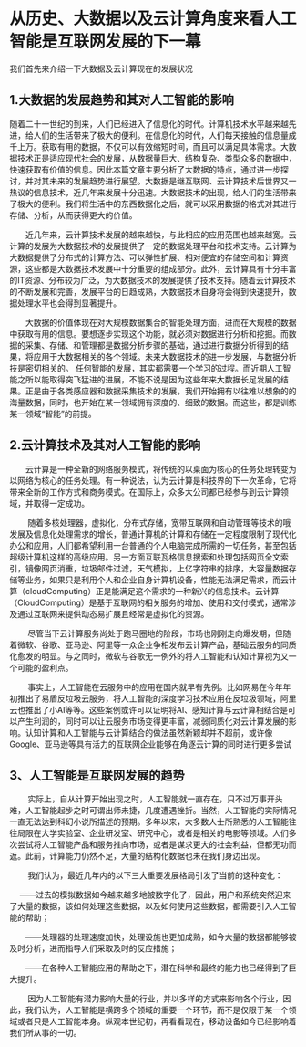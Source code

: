 # 从历史、大数据以及云计算角度来看人工智能是互联网发展的下一幕

 我们首先来介绍一下大数据及云计算现在的发展状况
　　
## 1.大数据的发展趋势和其对人工智能的影响
随着二十一世纪的到来，人们已经进入了信息化的时代。计算机技术水平越来越先进，给人们的生活带来了极大的便利。在信息化的时代，人们每天接触的信息量成千上万。获取有用的数据，不仅可以有效缩短时间，而且可以满足具体需求。大数据技术正是适应现代社会的发展，从数据量巨大、结构复杂、类型众多的数据中，快速获取有价值的信息。因此本篇文章主要分析了大数据的特点，通过进一步探讨，并对其未来的发展趋势进行展望。大数据是继互联网、云计算技术后世界又一热议的信息技术，近几年来发展十分迅速。大数据技术的出现，给人们的生活带来了极大的便利。我们将生活中的东西数据化之后，就可以采用数据的格式对其进行存储、分析，从而获得更大的价值。

　　近几年来，云计算技术发展的越来越快，与此相应的应用范围也越来越宽。云计算的发展为大数据技术的发展提供了一定的数据处理平台和技术支持。云计算为大数据提供了分布式的计算方法、可以弹性扩展、相对便宜的存储空间和计算资源，这些都是大数据技术发展中十分重要的组成部分。此外，云计算具有十分丰富的IT资源、分布较为广泛，为大数据技术的发展提供了技术支持。随着云计算技术的不断发展和完善，发展平台的日趋成熟，大数据技术自身将会得到快速提升，数据处理水平也会得到显著提升。

　　大数据的价值体现在对大规模数据集合的智能处理方面，进而在大规模的数据中获取有用的信息。要想逐步实现这个功能，就必须对数据进行分析和挖掘。而数据的采集、存储、和管理都是数据分析步骤的基础，通过进行数据分析得到的结果，将应用于大数据相关的各个领域。未来大数据技术的进一步发展，与数据分析技是密切相关的。
任何智能的发展，其实都需要一个学习的过程。而近期人工智能之所以能取得突飞猛进的进展，不能不说是因为这些年来大数据长足发展的结果。正是由于各类感应器和数据采集技术的发展，我们开始拥有以往难以想象的的海量数据，同时，也开始在某一领域拥有深度的、细致的数据。而这些，都是训练某一领域“智能”的前提。
## 2.云计算技术及其对人工智能的影响
  　　云计算是一种全新的网络服务模式，将传统的以桌面为核心的任务处理转变为以网络为核心的任务处理。有一种说法，认为云计算是科技界的下一次革命，它将带来全新的工作方式和商务模式。在国际上，众多大公司都已经参与到云计算领域，并取得一定成功。

   　 　随着多核处理器，虚拟化，分布式存储，宽带互联网和自动管理等技术的哦发展及信息化处理需求的增长，普通计算机的计算和存储在一定程度限制了现代化办公和应用，人们都希望利用一台普通的个人电脑完成所需的一切任务，甚至包括超级计算机这样的高级应用。另一方面互联瓦格信息搜索和处理包括网页全文索引，镜像网页消重，垃圾邮件过滤，天气模拟，上亿字符串的排序，大容量数据存储等业务，如果只是利用个人和企业自身计算机设备，性能无法满足需求，而云计算（cloudComputing）正是能满足这个需求的一种新兴的信息技术。云计算（CloudComputing）是基于互联网的相关服务的增加、使用和交付模式，通常涉及通过互联网来提供动态易扩展且经常是虚拟化的资源。

　
　尽管当下云计算服务尚处于跑马圈地的阶段，市场也刚刚走向爆发期，但随着微软、谷歌、亚马逊、阿里等一众企业争相发布云计算产品，基础云服务的同质化愈发的明显。与之同时，微软与谷歌无一例外的将人工智能和认知计算视为又一个可能的盈利点。

　 　事实上，人工智能在云服务中的应用在国内就早有先例。比如网易在今年年初推出了易盾反垃圾云服务，将人工智能的深度学习技术应用在反垃圾领域，阿里云也推出了小AI等等。这些案例或许可以证明将AI、感知计算与云计算相结合是可以产生利润的，同时可以让云服务市场变得更丰富，减弱同质化对云计算发展的影响。认知计算和人工智能与云计算结合的做法虽然新颖却并不超前，或许像Google、亚马逊等具有活力的互联网企业能够在角逐云计算的同时进行更多尝试
## 3、人工智能是互联网发展的趋势
 　  　实际上，自从计算开始出现之时，人工智能就一直存在，只不过万事开头难，人工智能起步之时可谓出师未捷，几度遭遇挫折。当然，人工智能的实际情况一直无法达到科幻小说所描述的预期。多年以来，大多数人士所熟悉的人工智能往往局限在大学实验室、企业研发室、研究中心，或者是相关的电影等领域。人们多次尝试将人工智能产品和服务推向市场，或者是谋求更大的社会利益，但都无功而返。此前，计算能力仍然不足，大量的结构化数据也未在我们身边出现。

　   　我们认为，最近几年内的以下三大重要发展格局引发了当前的这种变化：

 　  ——过去的模拟数据如今越来越多地被数字化了，因此，用户和系统突然迎来了大量的数据，该如何处理这些数据，以及如何使用这些数据，都需要引入人工智能的帮助；

　　——处理器的处理速度加快，处理设施也更加成熟，如今大量的数据都能够被及时分析，进而指导人们采取及时的反应措施；

   　　——在各种人工智能应用的帮助之下，潜在科学和最终的能力也已经得到了巨大提升。
 
   　 　因为人工智能有潜力影响大量的行业，并以多样的方式来影响各个行业，因此，我们认为，人工智能是横跨多个领域的重要一个环节，而不是仅限于某一个领域或者只是人工智能本身。纵观本世纪初，再看看现在，移动设备如今已经影响着我们所从事的一切。